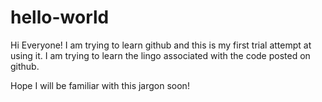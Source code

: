 # hello-world
Hi Everyone! I am trying to learn github and this is my first trial attempt at using it. I am trying to learn the lingo associated with the code posted on github.

Hope I will be familiar with this jargon soon!
